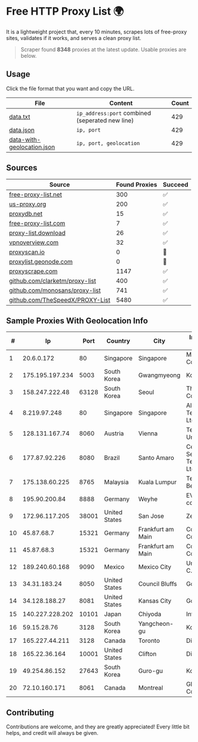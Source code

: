 
# Free HTTP Proxy List 🌍

It is a lightweight project that, every 10 minutes, scrapes lots of free-proxy sites, validates if it works, and serves a clean proxy list.


> Scraper found **8348** proxies at the latest update. Usable proxies are below.

## Usage

Click the file format that you want and copy the URL.


|File|Content|Count|
|----|-------|-----|
|[data.txt](https://raw.githubusercontent.com/themiralay/Proxy-List-World/master/data.txt)|`ip_address:port` combined (seperated new line)|429|
|[data.json](https://raw.githubusercontent.com/themiralay/Proxy-List-World/master/data.json)|`ip, port`|429|
|[data-with-geolocation.json](https://raw.githubusercontent.com/themiralay/Proxy-List-World/master/data-with-geolocation.json)|`ip, port, geolocation`|429|

## Sources

|Source|Found Proxies|Succeed|
|------|-------------|-------|
|[free-proxy-list.net](https://free-proxy-list.net)|300|✅|
|[us-proxy.org](https://www.us-proxy.org)|200|✅|
|[proxydb.net](http://proxydb.net)|15|✅|
|[free-proxy-list.com](https://free-proxy-list.com/?page=&port=&type%5B%5D=http&type%5B%5D=https&up_time=0&search=Search)|7|✅|
|[proxy-list.download](https://www.proxy-list.download/HTTP)|26|✅|
|[vpnoverview.com](https://vpnoverview.com/privacy/anonymous-browsing/free-proxy-servers)|32|✅|
|[proxyscan.io](https://www.proxyscan.io)|0|🚫|
|[proxylist.geonode.com](https://proxylist.geonode.com/api/proxy-list?limit=300&page=1&sort_by=lastChecked&sort_type=desc&protocols=http,https)|0|🚫|
|[proxyscrape.com](https://api.proxyscrape.com/v2/?request=displayproxies&protocol=http&timeout=10000&country=all&ssl=all&anonymity=all)|1147|✅|
|[github.com/clarketm/proxy-list](https://raw.githubusercontent.com/clarketm/proxy-list/master/proxy-list-raw.txt)|400|✅|
|[github.com/monosans/proxy-list](https://raw.githubusercontent.com/monosans/proxy-list/main/proxies/http.txt)|741|✅|
|[github.com/TheSpeedX/PROXY-List](https://raw.githubusercontent.com/TheSpeedX/PROXY-List/master/http.txt)|5480|✅|


## Sample Proxies With Geolocation Info

|#|Ip|Port|Country|City|Internet Service Provider|
|-|--|----|-------|----|-------------------------|
|1|20.6.0.172|80|Singapore|Singapore|Microsoft Corporation|
|2|175.195.197.234|5003|South Korea|Gwangmyeong|Korea Telecom|
|3|158.247.222.48|63128|South Korea|Seoul|The Constant Company, LLC|
|4|8.219.97.248|80|Singapore|Singapore|Alibaba (US) Technology Co., Ltd.|
|5|128.131.167.74|8060|Austria|Vienna|Technische Universitat Wien|
|6|177.87.92.226|8080|Brazil|Santo Amaro|Celino Ribeiro Servicos De Telecomunicacoes Ltda|
|7|175.138.60.225|8765|Malaysia|Kuala Lumpur|Telekom Malaysia Berhad|
|8|195.90.200.84|8888|Germany|Weyhe|EVANZO e-commerce GmbH|
|9|172.96.117.205|38001|United States|San Jose|Zenlayer Inc|
|10|45.87.68.7|15321|Germany|Frankfurt am Main|Cogent Communications|
|11|45.87.68.3|15321|Germany|Frankfurt am Main|Cogent Communications|
|12|189.240.60.168|9090|Mexico|Mexico City|Uninet S.A. de C.V.|
|13|34.31.183.24|8050|United States|Council Bluffs|Google LLC|
|14|34.128.188.27|8081|United States|Kansas City|Google LLC|
|15|140.227.228.202|10101|Japan|Chiyoda|InfoSphere|
|16|59.15.28.76|3128|South Korea|Yangcheon-gu|Korea Telecom|
|17|165.227.44.211|3128|Canada|Toronto|DigitalOcean, LLC|
|18|165.22.36.164|10001|United States|Clifton|DigitalOcean, LLC|
|19|49.254.86.152|27643|South Korea|Guro-gu|Korea Telecom|
|20|72.10.160.171|8061|Canada|Montreal|GloboTech Communications|



## Contributing

Contributions are welcome, and they are greatly appreciated! Every
little bit helps, and credit will always be given.

